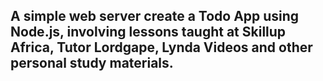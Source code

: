 ## A simple web server create a Todo App using Node.js, involving lessons taught at Skillup Africa, Tutor Lordgape, Lynda Videos and other personal study materials.
